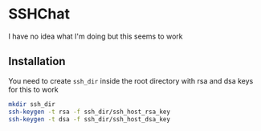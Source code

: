 # SSHChat

I have no idea what I'm doing but this seems to work

## Installation

You need to create `ssh_dir` inside the root directory with rsa and dsa keys for this to work

```bash
mkdir ssh_dir
ssh-keygen -t rsa -f ssh_dir/ssh_host_rsa_key
ssh-keygen -t dsa -f ssh_dir/ssh_host_dsa_key
```


